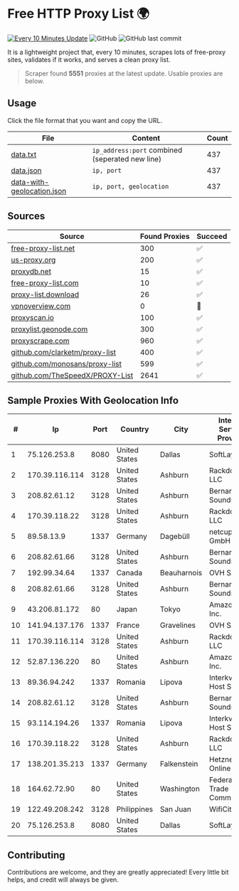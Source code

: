 
# Free HTTP Proxy List 🌍

[![Every 10 Minutes Update](https://github.com/mertguvencli/http-proxy-list/actions/workflows/main.yml/badge.svg?branch=main)](https://github.com/mertguvencli/http-proxy-list/actions/workflows/main.yml)
![GitHub](https://img.shields.io/github/license/mertguvencli/http-proxy-list)
![GitHub last commit](https://img.shields.io/github/last-commit/mertguvencli/http-proxy-list)

It is a lightweight project that, every 10 minutes, scrapes lots of free-proxy sites, validates if it works, and serves a clean proxy list.


> Scraper found **5551** proxies at the latest update. Usable proxies are below.

## Usage

Click the file format that you want and copy the URL.


|File|Content|Count|
|----|-------|-----|
|[data.txt](https://raw.githubusercontent.com/mertguvencli/http-proxy-list/main/proxy-list/data.txt)|`ip_address:port` combined (seperated new line)|437|
|[data.json](https://raw.githubusercontent.com/mertguvencli/http-proxy-list/main/proxy-list/data.json)|`ip, port`|437|
|[data-with-geolocation.json](https://raw.githubusercontent.com/mertguvencli/http-proxy-list/main/proxy-list/data-with-geolocation.json)|`ip, port, geolocation`|437|

## Sources

|Source|Found Proxies|Succeed|
|------|-------------|-------|
|[free-proxy-list.net](https://free-proxy-list.net)|300|✅|
|[us-proxy.org](https://www.us-proxy.org)|200|✅|
|[proxydb.net](http://proxydb.net)|15|✅|
|[free-proxy-list.com](https://free-proxy-list.com/?page=&port=&type%5B%5D=http&type%5B%5D=https&up_time=0&search=Search)|10|✅|
|[proxy-list.download](https://www.proxy-list.download/HTTP)|26|✅|
|[vpnoverview.com](https://vpnoverview.com/privacy/anonymous-browsing/free-proxy-servers)|0|🚫|
|[proxyscan.io](https://www.proxyscan.io)|100|✅|
|[proxylist.geonode.com](https://proxylist.geonode.com/api/proxy-list?limit=300&page=1&sort_by=lastChecked&sort_type=desc&protocols=http,https)|300|✅|
|[proxyscrape.com](https://api.proxyscrape.com/v2/?request=displayproxies&protocol=http&timeout=10000&country=all&ssl=all&anonymity=all)|960|✅|
|[github.com/clarketm/proxy-list](https://raw.githubusercontent.com/clarketm/proxy-list/master/proxy-list-raw.txt)|400|✅|
|[github.com/monosans/proxy-list](https://raw.githubusercontent.com/monosans/proxy-list/main/proxies/http.txt)|599|✅|
|[github.com/TheSpeedX/PROXY-List](https://raw.githubusercontent.com/TheSpeedX/PROXY-List/master/http.txt)|2641|✅|


## Sample Proxies With Geolocation Info

|#|Ip|Port|Country|City|Internet Service Provider|
|-|--|----|-------|----|-------------------------|
|1|75.126.253.8|8080|United States|Dallas|SoftLayer|
|2|170.39.116.114|3128|United States|Ashburn|Rackdog, LLC|
|3|208.82.61.12|3128|United States|Ashburn|Bernardi Sounds|
|4|170.39.118.22|3128|United States|Ashburn|Rackdog, LLC|
|5|89.58.13.9|1337|Germany|Dagebüll|netcup GmbH|
|6|208.82.61.66|3128|United States|Ashburn|Bernardi Sounds|
|7|192.99.34.64|1337|Canada|Beauharnois|OVH SAS|
|8|208.82.61.66|3128|United States|Ashburn|Bernardi Sounds|
|9|43.206.81.172|80|Japan|Tokyo|Amazon.com, Inc.|
|10|141.94.137.176|1337|France|Gravelines|OVH SAS|
|11|170.39.116.114|3128|United States|Ashburn|Rackdog, LLC|
|12|52.87.136.220|80|United States|Ashburn|Amazon.com, Inc.|
|13|89.36.94.242|1337|Romania|Lipova|Interkvm Host SRL|
|14|208.82.61.12|3128|United States|Ashburn|Bernardi Sounds|
|15|93.114.194.26|1337|Romania|Lipova|Interkvm Host SRL|
|16|170.39.118.22|3128|United States|Ashburn|Rackdog, LLC|
|17|138.201.35.213|1337|Germany|Falkenstein|Hetzner Online GmbH|
|18|164.62.72.90|80|United States|Washington|Federal Trade Commission|
|19|122.49.208.242|3128|Philippines|San Juan|WifiCity, Inc|
|20|75.126.253.8|8080|United States|Dallas|SoftLayer|



## Contributing

Contributions are welcome, and they are greatly appreciated! Every
little bit helps, and credit will always be given.

